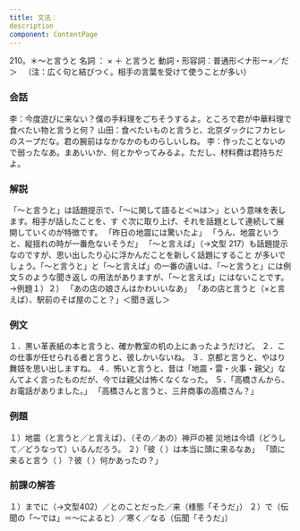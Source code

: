 ```yaml
---
title: 文法：
description
component: ContentPage
---
```



210。＊～と言うと
名詞 ： × ＋ と言うと
動詞・形容詞：普通形＜ナ形ー×／だ＞  
（注：広く句と結びつく。相手の言葉を受けて使うことが多い）
### 会話
李：今度遊びに来ない？僕の手料理をごちそうするよ。ところで君が中華料理で食べたい物と言うと何？
山田：食べたいものと言うと、北京ダックにフカヒレのスープだな。君の腕前はなかなかのものらしいしね。
李：作ったことないので弱ったなあ。まあいいか、何とかやってみるよ。ただし、材料費は君持ちだよ。
### 解説
「～と言うと」は話題提示で、「～に関して語ると＜≒は＞」という意味を表します。相手が話したことを、す
ぐ次に取り上げ、それを話題として連続して展開していくのが特徴です。
「昨日の地震には驚いたよ」
「うん、地震というと、縦揺れの時が一番危ないそうだ」
「～と言えば」（→文型 217）も話題提示なのですが、思い出したり心に浮かんだことを新しく話題にすること が多いでしょう。「～と言うと」と「～と言えば」の一番の違いは、「～と言うと」には例文５のような聞き返し の用法がありますが、「～と言えば」にはないことです。→例題１）２）
「あの店の娘さんはかわいいなあ」 「あの店と言うと（×と言えば）、駅前のそば屋のこと？」＜聞き返し＞
### 例文
１．黒い革表紙の本と言うと、確か教室の机の上にあったようだけど。
２．この仕事が任せられる者と言うと、彼しかいないね。
３．京都と言うと、やはり舞妓を思い出しますね。
４．怖いと言うと、昔は「地震・雷・火事・親父」なんてよく言ったものだが、今では親父は怖くなくなった。
５．「高橋さんから、お電話がありました。」 「高橋さんと言うと、三井商事の高橋さん？」
### 例題
１）地震（と言うと／と言えば）、（その／あの）神戸の被 災地は今頃（どうして／どうなって）いるんだろう。
２）「彼（ ）は本当に頭に来るなあ」 「頭に来ると言う（ ）？彼（ ）何かあったの？」
### 前課の解答
１）までに（→文型402）／とのことだった／来（様態「そうだ」）
２）で（伝聞の「～では」＝～によると）／寒く／なる（伝聞「そうだ」）
